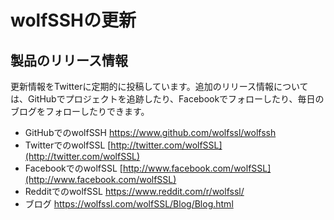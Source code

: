 #  wolfSSHの更新

##  製品のリリース情報

更新情報をTwitterに定期的に投稿しています。追加のリリース情報については、GitHubでプロジェクトを追跡したり、Facebookでフォローしたり、毎日のブログをフォローしたりできます。

- GitHubでのwolfSSH  https://www.github.com/wolfssl/wolfssh <br>
- TwitterでのwolfSSL [http://twitter.com/wolfSSL](http://twitter.com/wolfSSL) <br>
- FacebookでのwolfSSL [http://www.facebook.com/wolfSSL](http://www.facebook.com/wolfSSL) <br>
- RedditでのwolfSSL https://www.reddit.com/r/wolfssl/ <br>
- ブログ https://wolfssl.com/wolfSSL/Blog/Blog.html <br>

